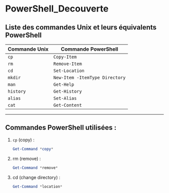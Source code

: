 # PowerShell_Decouverte

## Liste des commandes Unix et leurs équivalents PowerShell

| Commande Unix | Commande PowerShell |
|----------------|---------------------|
| `cp`           | `Copy-Item`         |
| `rm`           | `Remove-Item`       |
| `cd`           | `Set-Location`      |
| `mkdir`        | `New-Item -ItemType Directory` |
| `man`          | `Get-Help`          |
| `history`      | `Get-History`       |
| `alias`        | `Set-Alias`         |
| `cat`          | `Get-Content`       |

---

## Commandes PowerShell utilisées :

1. `cp` (copy) :
   ```powershell
   Get-Command *copy*
   
2. rm (remove) :
   ```powershell
   Get-Command *remove*

3. cd (change directory) :
    ```powershell
    Get-Command *location*



   
